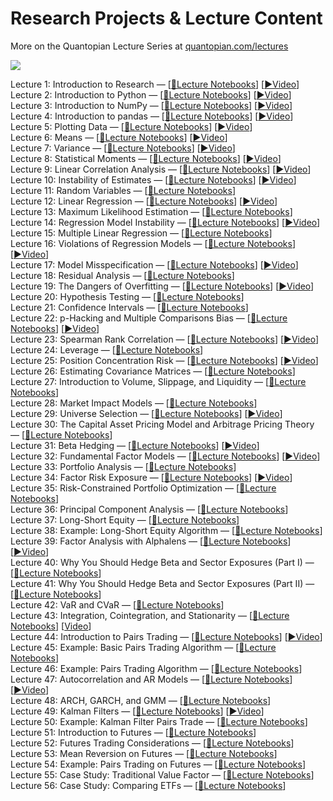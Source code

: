 **Research Projects & Lecture Content**
===================



More on the Quantopian Lecture Series at [quantopian.com/lectures](https://www.quantopian.com/lectures)

<a href="https://www.quantopian.com/lectures"><img src="http://i.imgur.com/KzPuAuJ.png"></a>

Lecture 1: Introduction to Research — [[📝Lecture Notebooks](https://github.com/AsefAfsahi/Quantitative_Finance/tree/master/Quantopian/Lecture/Introduction_to_Research)] [[▶️Video](https://www.youtube.com/watch?v=W-TlWzwM208)]\
Lecture 2: Introduction to Python — [[📝Lecture Notebooks](https://github.com/AsefAfsahi/Quantitative_Finance/tree/master/Quantopian/Lecture/Introduction_to_Python)] [[▶️Video](https://www.youtube.com/watch?v=bQUWLkKzpxE)]\
Lecture 3: Introduction to NumPy — [[📝Lecture Notebooks](https://github.com/AsefAfsahi/Quantitative_Finance/tree/master/Quantopian/Lecture/Introduction_to_NumPy)] [[▶️Video](https://www.youtube.com/watch?v=48RqKyD6fas)]\
Lecture 4: Introduction to pandas — [[📝Lecture Notebooks](https://github.com/AsefAfsahi/Quantitative_Finance/tree/master/Quantopian/Lecture/Introduction_to_Pandas)] [[▶️Video](https://www.youtube.com/watch?v=pAkEuv1lj08)]\
Lecture 5: Plotting Data — [[📝Lecture Notebooks](https://github.com/AsefAfsahi/Quantitative_Finance/tree/master/Quantopian/Lecture/Plotting_Data)] [[▶️Video](https://www.youtube.com/watch?v=nKq_wz3Qk8w)]\
Lecture 6: Means — [[📝Lecture Notebooks](https://github.com/AsefAfsahi/Quantitative_Finance/tree/master/Quantopian/Lecture/Means)] [[▶️Video](https://www.youtube.com/watch?v=XYbsBsRtCjw)]\
Lecture 7: Variance — [[📝Lecture Notebooks](https://github.com/AsefAfsahi/Quantitative_Finance/tree/master/Quantopian/Lecture/Variance)] [[▶️Video](https://www.youtube.com/watch?v=0AWY0odmjSs)]\
Lecture 8: Statistical Moments — [[📝Lecture Notebooks](https://github.com/AsefAfsahi/Quantitative_Finance/tree/master/Quantopian/Lecture/Statistical_Moments)] [[▶️Video](https://www.youtube.com/watch?v=mkVA_xUWDI0)]\
Lecture 9: Linear Correlation Analysis — [[📝Lecture Notebooks](https://github.com/AsefAfsahi/Quantitative_Finance/tree/master/Quantopian/Lecture/Linear_Correlation_Analysis)] [[▶️Video](https://www.youtube.com/watch?v=GM76JkrVmRk?t=2m6s)]\
Lecture 10: Instability of Estimates — [[📝Lecture Notebooks](https://github.com/AsefAfsahi/Quantitative_Finance/tree/master/Quantopian/Lecture/Instability_of_Estimates)] [[▶️Video](https://www.youtube.com/watch?v=2pbu3_6lF40)]\
Lecture 11: Random Variables — [[📝Lecture Notebooks](https://github.com/AsefAfsahi/Quantitative_Finance/tree/master/Quantopian/Lecture/Random_Variables)]\
Lecture 12: Linear Regression — [[📝Lecture Notebooks](https://github.com/AsefAfsahi/Quantitative_Finance/tree/master/Quantopian/Lecture/Linear_Regression)] [[▶️Video](https://www.youtube.com/watch?v=Af0l3TQJ3h8?t=3m36s)]\
Lecture 13: Maximum Likelihood Estimation — [[📝Lecture Notebooks](https://github.com/AsefAfsahi/Quantitative_Finance/tree/master/Quantopian/Lecture/Maximum_Likelihood_Estimation)]\
Lecture 14: Regression Model Instability — [[📝Lecture Notebooks](https://github.com/AsefAfsahi/Quantitative_Finance/tree/master/Quantopian/Lecture/Regression_Model_Instability)] [[▶️Video](https://www.youtube.com/watch?v=HMQ34PfhzGE)]\
Lecture 15: Multiple Linear Regression — [[📝Lecture Notebooks](https://github.com/AsefAfsahi/Quantitative_Finance/tree/master/Quantopian/Lecture/Multiple_Linear_Regression)]\
Lecture 16: Violations of Regression Models — [[📝Lecture Notebooks](https://github.com/AsefAfsahi/Quantitative_Finance/tree/master/Quantopian/Lecture/Violations_of_Regression_Models)] [[▶️Video](https://www.youtube.com/watch?v=xM94MRs8U3M)]\
Lecture 17: Model Misspecification — [[📝Lecture Notebooks](https://github.com/AsefAfsahi/Quantitative_Finance/tree/master/Quantopian/Lecture/Model_Misspecification)] [[▶️Video](https://www.youtube.com/watch?v=t4peS8Ak-sY)]\
Lecture 18: Residual Analysis — [[📝Lecture Notebooks](https://github.com/AsefAfsahi/Quantitative_Finance/tree/master/Quantopian/Lecture/Residuals_Analysis)]\
Lecture 19: The Dangers of Overfitting — [[📝Lecture Notebooks](https://github.com/AsefAfsahi/Quantitative_Finance/tree/master/Quantopian/Lecture/The_Dangers_of_Overfitting)] [[▶️Video](https://www.youtube.com/watch?v=KNCgvjyKrcw)]\
Lecture 20: Hypothesis Testing — [[📝Lecture Notebooks](https://github.com/AsefAfsahi/Quantitative_Finance/tree/master/Quantopian/Lecture/Hypothesis_Testing)]\
Lecture 21: Confidence Intervals — [[📝Lecture Notebooks](https://github.com/AsefAfsahi/Quantitative_Finance/tree/master/Quantopian/Lecture/Confidence_Intervals)]\
Lecture 22: p-Hacking and Multiple Comparisons Bias — [[📝Lecture Notebooks](https://github.com/AsefAfsahi/Quantitative_Finance/tree/master/Quantopian/Lecture/p-Hacking_and_Multiple_Comparisons_Bias)] [[▶️Video](https://www.youtube.com/watch?v=YiDfbYtgUPc)]\
Lecture 23: Spearman Rank Correlation — [[📝Lecture Notebooks](https://github.com/AsefAfsahi/Quantitative_Finance/tree/master/Quantopian/Lecture/Spearman_Rank_Correlation)] [[▶️Video](https://www.youtube.com/watch?v=GM76JkrVmRk?t=25m51s)]\
Lecture 24: Leverage — [[📝Lecture Notebooks](https://github.com/AsefAfsahi/Quantitative_Finance/tree/master/Quantopian/Lecture/Leverage)]\
Lecture 25: Position Concentration Risk — [[📝Lecture Notebooks](https://github.com/AsefAfsahi/Quantitative_Finance/tree/master/Quantopian/Lecture/Position_Concentration_Risk)] [[▶️Video](https://www.youtube.com/watch?v=I1z7B2_FarQ)]\
Lecture 26: Estimating Covariance Matrices — [[📝Lecture Notebooks](https://github.com/AsefAfsahi/Quantitative_Finance/tree/master/Quantopian/Lecture/Estimating_Covariance_Matrices)]\
Lecture 27: Introduction to Volume, Slippage, and Liquidity — [[📝Lecture Notebooks](https://github.com/AsefAfsahi/Quantitative_Finance/tree/master/Quantopian/Lecture/Introduction_to_Volume_Slippage_and_Liquidity)]\
Lecture 28: Market Impact Models — [[📝Lecture Notebooks](https://github.com/AsefAfsahi/Quantitative_Finance/tree/master/Quantopian/Lecture/Market_Impact_Model)]\
Lecture 29: Universe Selection — [[📝Lecture Notebooks](https://github.com/AsefAfsahi/Quantitative_Finance/tree/master/Quantopian/Lecture/Universe_Selection)] [[▶️Video](https://www.youtube.com/watch?v=oa5RhuHVbH0)]\
Lecture 30: The Capital Asset Pricing Model and Arbitrage Pricing Theory — [[📝Lecture Notebooks](https://github.com/AsefAfsahi/Quantitative_Finance/tree/master/Quantopian/Lecture/CAPM_and_Arbitrage_Pricing_Theory)]\
Lecture 31: Beta Hedging — [[📝Lecture Notebooks](https://github.com/AsefAfsahi/Quantitative_Finance/tree/master/Quantopian/Lecture/Beta_Hedging)] [[▶️Video](https://www.youtube.com/watch?v=Af0l3TQJ3h8?t=22m14s)]\
Lecture 32: Fundamental Factor Models — [[📝Lecture Notebooks](https://github.com/AsefAfsahi/Quantitative_Finance/tree/master/Quantopian/Lecture/Fundamental_Factor_Models)] [[▶️Video](https://www.youtube.com/watch?v=P16zDtf0CE0)]\
Lecture 33: Portfolio Analysis — [[📝Lecture Notebooks](https://github.com/AsefAfsahi/Quantitative_Finance/tree/master/Quantopian/Lecture/Portfolio_Analysis)]\
Lecture 34: Factor Risk Exposure — [[📝Lecture Notebooks](https://github.com/AsefAfsahi/Quantitative_Finance/tree/master/Quantopian/Lecture/Factor_Risk_Exposure)] [[▶️Video](https://www.youtube.com/watch?v=Ep8Y5JfQoRg)]\
Lecture 35: Risk-Constrained Portfolio Optimization — [[📝Lecture Notebooks](https://github.com/quantopian/research_public/blob/master/notebooks/lectures/Factor_Based_Risk_Management/notebook.ipynb)]\
Lecture 36: Principal Component Analysis — [[📝Lecture Notebooks](https://github.com/AsefAfsahi/Quantitative_Finance/tree/master/Quantopian/Lecture/PCA)]\
Lecture 37: Long-Short Equity — [[📝Lecture Notebooks](https://github.com/AsefAfsahi/Quantitative_Finance/tree/master/Quantopian/Lecture/Long-Short_Equity)]\
Lecture 38: Example: Long-Short Equity Algorithm — [[📝Lecture Notebooks](https://github.com/AsefAfsahi/Quantitative_Finance/tree/master/Quantopian/Lecture/Long-Short_Equity)]\
Lecture 39: Factor Analysis with Alphalens — [[📝Lecture Notebooks](https://github.com/AsefAfsahi/Quantitative_Finance/tree/master/Quantopian/Lecture/Factor_Analysis)] [[▶️Video](https://www.youtube.com/watch?v=v5IYcBxMDYE)]\
Lecture 40: Why You Should Hedge Beta and Sector Exposures (Part I) — [[📝Lecture Notebooks](https://github.com/AsefAfsahi/Quantitative_Finance/tree/master/Quantopian/Lecture/Why_Hedge_I)]\
Lecture 41: Why You Should Hedge Beta and Sector Exposures (Part II) — [[📝Lecture Notebooks](https://github.com/AsefAfsahi/Quantitative_Finance/tree/master/Quantopian/Lecture/Why_Hedge_II)]\
Lecture 42: VaR and CVaR — [[📝Lecture Notebooks](https://github.com/AsefAfsahi/Quantitative_Finance/tree/master/Quantopian/Lecture/VaR_and_CVaR)]\
Lecture 43: Integration, Cointegration, and Stationarity — [[📝Lecture Notebooks](https://github.com/AsefAfsahi/Quantitative_Finance/tree/master/Quantopian/Lecture/Integration_Cointegration_and_Stationarity)] [[Video](https://www.youtube.com/watch?v=Pn_RiDbK82M)]\
Lecture 44: Introduction to Pairs Trading — [[📝Lecture Notebooks](https://github.com/AsefAfsahi/Quantitative_Finance/tree/master/Quantopian/Lecture/Introduction_to_Pairs_Trading)] [[▶️Video](https://www.youtube.com/watch?v=JTucMRYMOyY)]\
Lecture 45: Example: Basic Pairs Trading Algorithm — [[📝Lecture Notebooks](https://github.com/AsefAfsahi/Quantitative_Finance/tree/master/Quantopian/Lecture/Introduction_to_Pairs_Trading)]\
Lecture 46: Example: Pairs Trading Algorithm — [[📝Lecture Notebooks](https://github.com/AsefAfsahi/Quantitative_Finance/tree/master/Quantopian/Lecture/Introduction_to_Pairs_Trading)]\
Lecture 47: Autocorrelation and AR Models — [[📝Lecture Notebooks](https://github.com/AsefAfsahi/Quantitative_Finance/tree/master/Quantopian/Lecture/Autocorrelation_and_AR_Models)] [[▶️Video](https://www.youtube.com/watch?v=fnrSZvla51Y)]\
Lecture 48: ARCH, GARCH, and GMM — [[📝Lecture Notebooks](https://github.com/AsefAfsahi/Quantitative_Finance/tree/master/Quantopian/Lecture/ARCH_GARCH_and_GMM)]\
Lecture 49: Kalman Filters — [[📝Lecture Notebooks](https://github.com/AsefAfsahi/Quantitative_Finance/tree/master/Quantopian/Lecture/Kalman_Filters)] [[▶️Video](https://www.youtube.com/watch?v=RxIdLu18SsE)]\
Lecture 50: Example: Kalman Filter Pairs Trade — [[📝Lecture Notebooks](https://github.com/AsefAfsahi/Quantitative_Finance/tree/master/Quantopian/Lecture/Kalman_Filters)]\
Lecture 51: Introduction to Futures — [[📝Lecture Notebooks](https://github.com/AsefAfsahi/Quantitative_Finance/tree/master/Quantopian/Lecture/Introduction_to_Futures)]\
Lecture 52: Futures Trading Considerations — [[📝Lecture Notebooks](https://github.com/AsefAfsahi/Quantitative_Finance/tree/master/Quantopian/Lecture/Futures_Trading_Considerations)]\
Lecture 53: Mean Reversion on Futures — [[📝Lecture Notebooks](https://github.com/AsefAfsahi/Quantitative_Finance/tree/master/Quantopian/Lecture/Mean_Reversion_on_Futures)]\
Lecture 54: Example: Pairs Trading on Futures — [[📝Lecture Notebooks](https://github.com/AsefAfsahi/Quantitative_Finance/tree/master/Quantopian/Lecture/Introduction_to_Pairs_Trading)]\
Lecture 55: Case Study: Traditional Value Factor — [[📝Lecture Notebooks](https://github.com/AsefAfsahi/Quantitative_Finance/tree/master/Quantopian/Lecture/Case_Study_Traditional_Value_Factor)]\
Lecture 56: Case Study: Comparing ETFs — [[📝Lecture Notebooks](https://github.com/AsefAfsahi/Quantitative_Finance/tree/master/Quantopian/Lecture/Case_Study_Comparing_ETFs)]